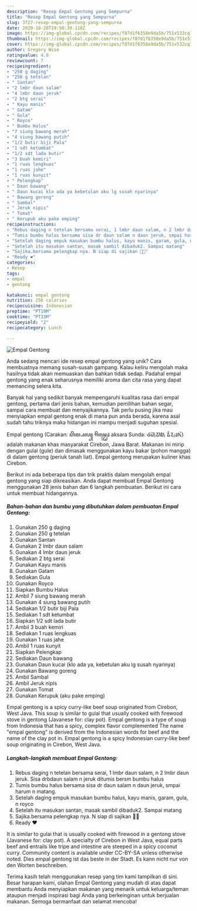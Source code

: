 ```yaml
---
description: "Resep Empal Gentong yang Sempurna"
title: "Resep Empal Gentong yang Sempurna"
slug: 3727-resep-empal-gentong-yang-sempurna
date: 2020-10-28T19:50:39.118Z
image: https://img-global.cpcdn.com/recipes/f87d1f6358e9da5b/751x532cq70/empal-gentong-foto-resep-utama.jpg
thumbnail: https://img-global.cpcdn.com/recipes/f87d1f6358e9da5b/751x532cq70/empal-gentong-foto-resep-utama.jpg
cover: https://img-global.cpcdn.com/recipes/f87d1f6358e9da5b/751x532cq70/empal-gentong-foto-resep-utama.jpg
author: Gregory Wise
ratingvalue: 4.8
reviewcount: 7
recipeingredient:
- "250 g daging"
- "250 g tetelan"
- " Santan"
- "2 lmbr daun salam"
- "4 lmbr daun jeruk"
- "2 btg serai"
- " Kayu manis"
- " Gatam"
- " Gula"
- " Royco"
- " Bumbu Halus"
- "7 siung bawang merah"
- "4 siung bawang putih"
- "1/2 butir biji Pala"
- "1 sdt ketumbat"
- "1/2 sdt lada butir"
- "3 buah kemiri"
- "1 ruas lengkuas"
- "1 ruas jahe"
- "1 ruas kunyit"
- " Pelengkap"
- " Daun bawang"
- " Daun kucai klo ada ya kebetulan aku lg susah nyarinya"
- " Bawang goreng"
- " Sambal"
- " Jeruk nipis"
- " Tomat"
- " Kerupuk aku pake emping"
recipeinstructions:
- "Rebus daging n tetelan bersama serai, 1 lmbr daun salam, n 2 lmbr daun jeruk. Sisa drbdaun salam n jeruk ditumis bersm bumbu halus"
- "Tumis bumbu halus bersama sisa dr daun salam n daun jeruk, smpai harum n matang."
- "Setelah daging empuk masukan bumbu halus, kayu manis, garam, gula, n royco"
- "Setelah itu masukan santan, masak sambil dibaduk2. Sampai matang"
- "Sajika.bersama pelengkap nya. N siap di sajikan 🙏🏼"
- "Ready ❤"
categories:
- Resep
tags:
- empal
- gentong

katakunci: empal gentong 
nutrition: 256 calories
recipecuisine: Indonesian
preptime: "PT19M"
cooktime: "PT33M"
recipeyield: "2"
recipecategory: Lunch

---
```



![Empal Gentong](https://img-global.cpcdn.com/recipes/f87d1f6358e9da5b/751x532cq70/empal-gentong-foto-resep-utama.jpg)

Anda sedang mencari ide resep empal gentong yang unik? Cara membuatnya memang susah-susah gampang. Kalau keliru mengolah maka hasilnya tidak akan memuaskan dan bahkan tidak sedap. Padahal empal gentong yang enak seharusnya memiliki aroma dan cita rasa yang dapat memancing selera kita.

Banyak hal yang sedikit banyak mempengaruhi kualitas rasa dari empal gentong, pertama dari jenis bahan, kemudian pemilihan bahan segar, sampai cara membuat dan menyajikannya. Tak perlu pusing jika mau menyiapkan empal gentong enak di mana pun anda berada, karena asal sudah tahu triknya maka hidangan ini mampu menjadi suguhan spesial.

Empal gentong (Carakan: ꦲꦼꦩ꧀ꦥꦭ꧀ ꦒꦼꦤ꧀ꦛꦺꦴꦁ aksara Sunda: ᮈᮙ᮪ᮕᮜ᮪ ᮍᮨᮔ᮪ᮒᮧᮀ) adalah makanan khas masyarakat Cirebon, Jawa Barat. Makanan ini mirip dengan gulai (gule) dan dimasak menggunakan kayu bakar (pohon mangga) di dalam gentong (periuk tanah liat). Empal gentong merupakan kuliner khas Cirebon.


Berikut ini ada beberapa tips dan trik praktis dalam mengolah empal gentong yang siap dikreasikan. Anda dapat membuat Empal Gentong menggunakan 28 jenis bahan dan 6 langkah pembuatan. Berikut ini cara untuk membuat hidangannya.

<!--inarticleads1-->

##### Bahan-bahan dan bumbu yang dibutuhkan dalam pembuatan Empal Gentong:

1. Gunakan 250 g daging
1. Gunakan 250 g tetelan
1. Gunakan  Santan
1. Gunakan 2 lmbr daun salam
1. Gunakan 4 lmbr daun jeruk
1. Sediakan 2 btg serai
1. Gunakan  Kayu manis
1. Gunakan  Gatam
1. Sediakan  Gula
1. Gunakan  Royco
1. Siapkan  Bumbu Halus
1. Ambil 7 siung bawang merah
1. Gunakan 4 siung bawang putih
1. Sediakan 1/2 butir biji Pala
1. Sediakan 1 sdt ketumbat
1. Siapkan 1/2 sdt lada butir
1. Ambil 3 buah kemiri
1. Sediakan 1 ruas lengkuas
1. Gunakan 1 ruas jahe
1. Ambil 1 ruas kunyit
1. Siapkan  Pelengkap
1. Sediakan  Daun bawang
1. Gunakan  Daun kucai (klo ada ya, kebetulan aku lg susah nyarinya)
1. Gunakan  Bawang goreng
1. Ambil  Sambal
1. Ambil  Jeruk nipis
1. Gunakan  Tomat
1. Gunakan  Kerupuk (aku pake emping)


Empal gentong is a spicy curry-like beef soup originated from Cirebon, West Java. This soup is similar to gulai that usually cooked with firewood stove in gentong (Javanese for: clay pot). Empal gentong is a type of soup from Indonesia that has a spicy, complex flavor complemented The name &#34;empal gentong&#34; is derived from the Indonesian words for beef and the name of the clay pot in. Empal gentong is a spicy Indonesian curry-like beef soup originating in Cirebon, West Java. 

<!--inarticleads2-->

##### Langkah-langkah membuat Empal Gentong:

1. Rebus daging n tetelan bersama serai, 1 lmbr daun salam, n 2 lmbr daun jeruk. Sisa drbdaun salam n jeruk ditumis bersm bumbu halus
1. Tumis bumbu halus bersama sisa dr daun salam n daun jeruk, smpai harum n matang.
1. Setelah daging empuk masukan bumbu halus, kayu manis, garam, gula, n royco
1. Setelah itu masukan santan, masak sambil dibaduk2. Sampai matang
1. Sajika.bersama pelengkap nya. N siap di sajikan 🙏🏼
1. Ready ❤


It is similar to gulai that is usually cooked with firewood in a gentong stove (Javanese for: clay pot). A specialty of Cirebon in West Java, equal parts beef and entrails like tripe and intestine are steeped in a spicy coconut curry. Community content is available under CC-BY-SA unless otherwise noted. Dies empal gentong ist das beste in der Stadt. Es kann nicht nur von den Worten beschreiben. 

Terima kasih telah menggunakan resep yang tim kami tampilkan di sini. Besar harapan kami, olahan Empal Gentong yang mudah di atas dapat membantu Anda menyiapkan makanan yang menarik untuk keluarga/teman ataupun menjadi inspirasi bagi Anda yang berkeinginan untuk berjualan makanan. Semoga bermanfaat dan selamat mencoba!
